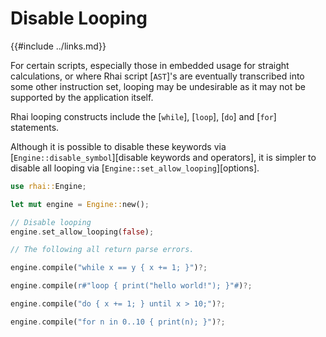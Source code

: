 Disable Looping
===============

{{#include ../links.md}}

For certain scripts, especially those in embedded usage for straight calculations, or where Rhai
script [`AST`]'s are eventually transcribed into some other instruction set, looping may be
undesirable as it may not be supported by the application itself.

Rhai looping constructs include the [`while`], [`loop`], [`do`] and [`for`] statements.

Although it is possible to disable these keywords via
[`Engine::disable_symbol`][disable keywords and operators], it is simpler to disable all looping
via [`Engine::set_allow_looping`][options].

```rust
use rhai::Engine;

let mut engine = Engine::new();

// Disable looping
engine.set_allow_looping(false);

// The following all return parse errors.

engine.compile("while x == y { x += 1; }")?;

engine.compile(r#"loop { print("hello world!"); }"#)?;

engine.compile("do { x += 1; } until x > 10;")?;

engine.compile("for n in 0..10 { print(n); }")?;
```
